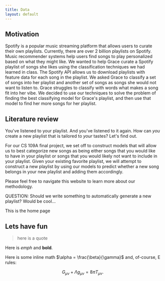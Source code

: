 ```yaml
---
title: Data
layout: default
---
```


## Motivation

Spotify is a popular music streaming platform that allows users to curate their own playlists. 
Currently, there are over 2 billion playlists on Spotify. 
Music recommender systems help users find songs to play personalized based on what they might like. 
We wanted to help Grace curate a Spotify playlist of songs she likes using the classification techniques we had learned in class.
The Spotify API allows us to download playlists with feature data for each song in the playlist.
We asked Grace to classify a set of songs into her playlist and another set of songs as songs she would not want to listen to.
Grace struggles to classify with words what makes a song fit into her vibe. 
We decided to use our techniques to solve the problem of finding the best classifying model for Grace's playlist, 
and then use that model to find her more songs for her playlist.

## Literature review 


You've listened to your playlist. And you've listened to it again. How can _you_ create a new playlist that is tailored to _your_ tastes? Let's find out.

For our CS 109A final project, we set off to construct models that will allow us to best categorize new songs as being either songs that you would like to have in your playlist or songs that you would likely not want to include in your playlist. Given your existing favorite playlist, we will attempt to construct a new playlist by using our models to predict whether a new song belongs in your new playlist and adding them accordingly.

Please feel free to navigate this website to learn more about our methodology.

QUESTION: Should we write something to automatically generate a new playlist? Would be cool...

This is the home page

## Lets have fun

>here is a quote

Here is *emph* and **bold**.

Here is some inline math $\alpha = \frac{\beta}{\gamma}$ and, of-course, E rules:

$$ G_{\mu\nu} + \Lambda g_{\mu\nu}  = 8 \pi T_{\mu\nu} . $$
